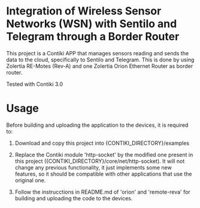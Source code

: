 Integration of Wireless Sensor Networks (WSN) with Sentilo and Telegram through a Border Router
===============================================================================================

This project is a Contiki APP that manages sensors reading and sends the data
to the cloud, specifically to Sentilo and Telegram. This is done by using
Zolertia RE-Motes (Rev-A) and one Zolertia Orion Ethernet Router as border
router.

Tested with Contiki 3.0

Usage
=====
Before building and uploading the application to the devices, it is required to:

1. Download and copy this project into {CONTIKI_DIRECTORY}/examples

2. Replace the Contiki module 'http-socket' by the modified one present in
   this project ({CONTIKI_DIRECTORY}/core/net/http-socket). It will not change
   any previous functionality, it just implements some new features, so it
   should be compatible with other applications that use the original one.

3. Follow the instrucctions in README.md of 'orion' and 'remote-reva' for
   building and uploading the code to the devices.
